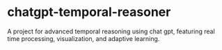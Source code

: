 # chatgpt-temporal-reasoner
A project for advanced temporal reasoning using chat gpt, featuring real time processing, visualization, and adaptive learning.
